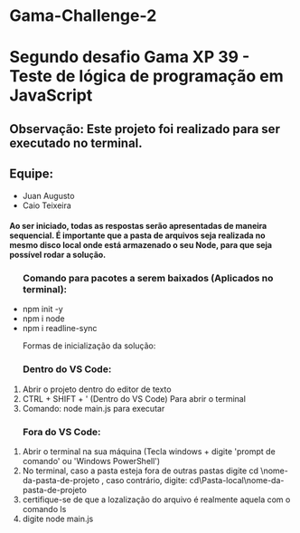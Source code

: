# Gama-Challenge-2
<h1>Segundo desafio Gama XP 39 - Teste de lógica de programação em JavaScript</h1>


<h2>Observação: <strong>Este projeto foi realizado para ser executado no terminal.</strong></h2>
<h2>Equipe:</h2>
<ul>
<li>Juan Augusto</li>
<li>Caio Teixeira</li>
</ul>
	<h4>Ao ser iniciado, todas as respostas serão apresentadas de maneira sequencial. É importante que a pasta de arquivos seja realizada no mesmo disco local onde está armazenado o seu Node, para que seja possível rodar a solução.</h4>
	<ul><h3>Comando para pacotes a serem baixados (Aplicados no terminal):</h3> 
          <li>npm init -y</li>
        	<li>npm i node</li>
        	<li>npm i readline-sync</li>
  </ul>
	<ol>Formas de inicialização da solução:
    <h3>Dentro do VS Code:</h3> 
      <li>Abrir o projeto dentro do editor de texto</li>
      <li>CTRL + SHIFT + ' (Dentro do VS Code) Para abrir o terminal</li>
      <li>Comando: node main.js para executar</li>
  </ol>
  <ol>
    <h3>Fora do VS Code:</h3>
		  <li>Abrir o terminal na sua máquina (Tecla windows + digite 'prompt de comando' ou 'Windows PowerShell')</li>
		  <li>No terminal, caso a pasta esteja fora de outras pastas digite cd \nome-da-pasta-de-projeto , caso contrário, digite: cd\Pasta-local\nome-da-pasta-de-projeto</li>
		  <li>certifique-se de que a lozalização do arquivo é realmente aquela com o comando ls</li>
		  <li>digite node main.js</li>
  </ol>
